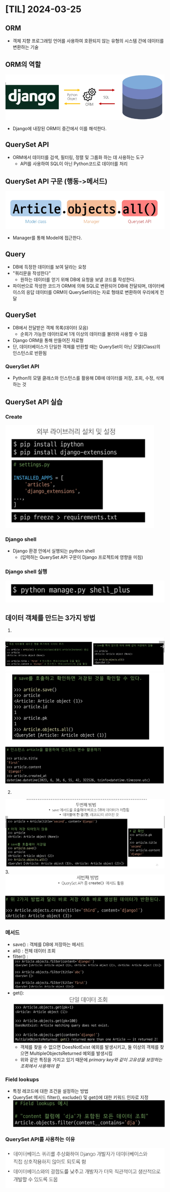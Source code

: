 # [TIL] 2024-03-25

## ORM
- 객체 지향 프로그래밍 언어를 사용하여 호환되지 않는 유형의 시스템 간에 데이터를 변환하는 기술
## ORM의 역할
![Alt text](image.png)
- Django에 내장된 ORM이 중간에서 이를 해석한다.

## QuerySet API
- ORM에서 데이터를 검색, 필터링, 정렬 및 그룹화 하는 데 사용하는 도구
    - API를 사용하여 SQL이 아닌 Python코드로 데이터를 처리
## QuerySet API 구문 (행동->메서드)
![Alt text](image-1.png)
- Manager를 통해 Model에 접근한다. 

## Query
- DB에 득정한 데이터를 보여 달라는 요청
- "쿼리문을 작성한다"
    - 원하는 데이터를 얻기 위해 DB에 요청을 보낼 코드를 작성한다.
- 파이썬으로 작성한 코드가 ORM에 의해 SQL로 변환되어 DB에 전달되며, 데이터베이스의 응답 데이터를 ORM이 QuerySet이라는 자료 형태로 변환하여 우리에게 전달

## QuerySet
- DB에서 전달받은 객체 목록(데이터 모음)
    - 순회가 가능한 데이터로써 1개 이상의 데이터를 불러와 사용할 수 있음
- Django ORM을 통해 만들어진 자료형
- 단, 데이터베이스가 단일한 객체를 반환할 때는 QuerySet이 아닌 모델(Class)의 인스턴스로 반환됨

### QuerySet API
- Python의 모델 클래스와 인스턴스를 활용해 DB에 데이터를 저장, 조회, 수정, 삭제하는 것

## QuerySet API 실습
### Create
![Alt text](image-2.png)
### Django shell
- Django 환경 안에서 실행되는 python shell
    - (입력하는 QuerySet API 구문이 Django 프로젝트에 영향을 미침)
### Django shell 실행
![Alt text](image-3.png)

## 데이터 객체를 만드는 3가지 방법
1. 
![Alt text](image-4.png)
![Alt text](image-5.png)
![Alt text](image-6.png)

2. 
![Alt text](image-7.png)
3.
![Alt text](image-8.png)

### 메서드
- save() : 객체를 DB에 저장하는 메서드
- all() : 전체 데이터 조회
- filter() :
![Alt text](image-9.png)
- get():
![Alt text](image-10.png)
    - 객체를 찾을 수 없으면 DoesNotExist 예외를 발생시키고, 둘 이상의 객체를 찾으면 MultipleObjectsReturned 예외를 발생시킴
    - 위와 같은 특징을 가지고 있기 때문에 *primary key와 같이 고유성을 보장하는 조회에서 사용해야 함*

### Field lookups
- 특정 레코드에 대한 조건을 설정하는 방법
- QuerySet 메서드 filter(), exclude() 및 get()에 대한 키워드 인자로 지정
![Alt text](image-11.png)

### QuerySet API를 사용하는 이유
![Alt text](image-12.png)